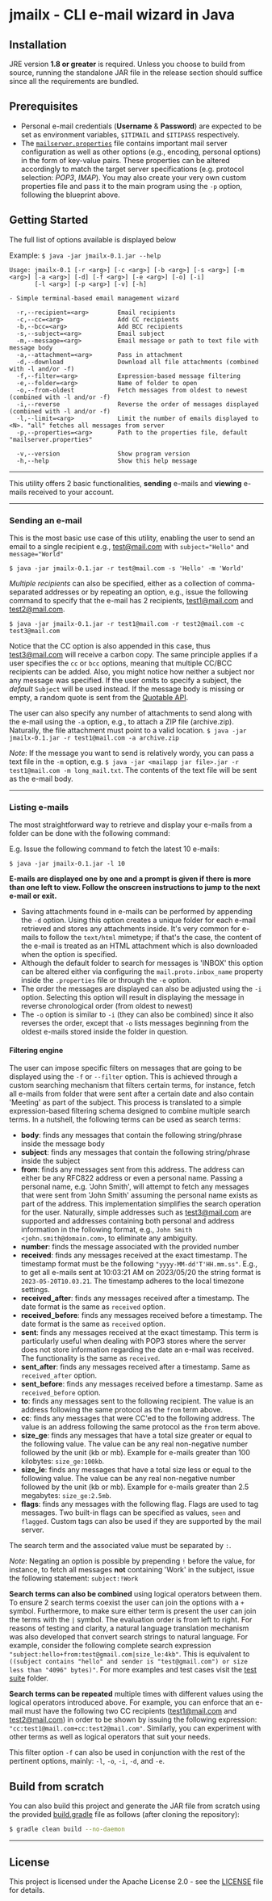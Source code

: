 # jmailx - CLI e-mail wizard in Java

## Installation
JRE version **1.8 or greater** is required. Unless you choose to build from source, running the standalone JAR file in the release section should suffice since all the requirements are bundled.

## Prerequisites
- Personal e-mail credentials (**Username** & **Password**) are expected to be set as environment variables, `$ITIMAIL` and `$ITIPASS` respectively.
- The [`mailserver.properties`](mailserver.properties) file contains important mail server configuration as well as other options (e.g., encoding, personal options) in the form of key-value pairs. These properties can be altered accordingly to match the target server specifications (e.g. protocol selection: *POP3*, *IMAP*). You may also create your very own custom properties file and pass it to the main program using the `-p` option, following the blueprint above. 

## Getting Started
The full list of options available is displayed below

Example: ```$ java -jar jmailx-0.1.jar --help```
```terminal
Usage: jmailx-0.1 [-r <arg>] [-c <arg>] [-b <arg>] [-s <arg>] [-m <arg>] [-a <arg>] [-d] [-f <arg>] [-e <arg>] [-o] [-i]
       [-l <arg>] [-p <arg>] [-v] [-h]

- Simple terminal-based email management wizard

  -r,--recipient=<arg>        Email recipients
  -c,--cc=<arg>               Add CC recipients
  -b,--bcc=<arg>              Add BCC recipients
  -s,--subject=<arg>          Email subject
  -m,--message=<arg>          Email message or path to text file with message body
  -a,--attachment=<arg>       Pass in attachment
  -d,--download               Download all file attachments (combined with -l and/or -f)
  -f,--filter=<arg>           Expression-based message filtering
  -e,--folder=<arg>           Name of folder to open
  -o,--from-oldest            Fetch messages from oldest to newest (combined with -l and/or -f)
  -i,--reverse                Reverse the order of messages displayed (combined with -l and/or -f)
  -l,--limit=<arg>            Limit the number of emails displayed to <N>. "all" fetches all messages from server
  -p,--properties=<arg>       Path to the properties file, default "mailserver.properties"

  -v,--version                Show program version
  -h,--help                   Show this help message
```
***
This utility offers 2 basic functionalities, **sending** e-mails and **viewing** e-mails received to your account.
***
### Sending an e-mail

This is the most basic use case of this utility, enabling the user to send an email to a single recipient e.g., test@mail.com with `subject="Hello"` and `message="World"`

```$ java -jar jmailx-0.1.jar -r test@mail.com -s 'Hello' -m 'World'```

_Multiple recipients_ can also be specified, either as a collection of comma-separated addresses or by repeating an option, e.g., issue the following command to specify that the e-mail has 2 recipients, 
test1@mail.com and test2@mail.com. 

```$ java -jar jmailx-0.1.jar -r test1@mail.com -r test2@mail.com -c test3@mail.com```

Notice that the CC option is also appended in this case, thus test3@mail.com will receive a carbon copy. The same principle applies if a user specifies the `cc` or `bcc` options, meaning that
multiple CC/BCC recipients can be added. Also, you might notice how neither a subject nor any message was specified. If the user omits to specify a subject, the _default_ `Subject` will be used instead. If the message body is missing or empty, a random quote is sent from the [Quotable API](https://api.quotable.io).  

The user can also specify any number of attachments to send along with the e-mail using the `-a` option, e.g., to attach a ZIP file (archive.zip). Naturally, the file attachment must point to a valid location. 
```$ java -jar jmailx-0.1.jar -r test1@mail.com -a archive.zip```

_Note_: If the message you want to send is relatively wordy, you can pass a text file in the `-m` option, e.g. ```$ java -jar <mailapp jar file>.jar -r test1@mail.com -m long_mail.txt```. The contents of the text file will be sent as the e-mail body.

***
### Listing e-mails
The most straightforward way to retrieve and display your e-mails from a folder can be done with the following command:

E.g. Issue the following command to fetch the latest 10 e-mails:

```$ java -jar jmailx-0.1.jar -l 10```

**E-mails are displayed one by one and a prompt is given if there is more than one left to view. Follow the onscreen instructions to jump to the next e-mail or exit.**

- Saving attachments found in e-mails can be performed by appending the `-d` option. Using this option creates a unique folder for each e-mail retrieved and stores any attachments inside. It's very common for e-mails to follow the
`text/html` mimetype; if that's the case, the content of the e-mail is treated as an HTML attachment which is also downloaded when the option is specified.
- Although the default folder to search for messages is 'INBOX' this option can be altered either via configuring the `mail.proto.inbox_name` property inside the `.properties` file or through the `-e` option.
- The order the messages are displayed can also be adjusted using the `-i` option. Selecting this option will result in displaying the message in reverse chronological order (from oldest to newest)
- The `-o` option is similar to `-i` (they can also be combined) since it also reverses the order, except that `-o` lists messages beginning from the oldest e-mails stored inside the folder in question. 

#### Filtering engine
The user can impose specific filters on messages that are going to be displayed using the `-f` or `--filter` option. This is achieved through a custom searching mechanism that filters certain terms, for instance, fetch all e-mails from folder that were sent after a certain date and also contain 'Meeting' as part of the subject. This process is translated to a simple expression-based filtering schema designed to combine multiple search terms. In a nutshell, the following terms can be used as search terms:

- **body**: finds any messages that contain the following string/phrase inside the message body
-  **subject**: finds any messages that contain the following string/phrase inside the subject
-  **from**: finds any messages sent from this address. The address can either be any RFC822 address or even a personal name. Passing a personal name, e.g. 'John Smith', will attempt to fetch any messages that were sent from 'John Smith' assuming the personal name exists as part of the address. This implementation simplifies the search operation for the user. Naturally, simple addresses such as test3@mail.com are supported and addresses containing both personal and address information in the following format, e.g., `John Smith <john.smith@domain.com>`, to eliminate any ambiguity.
-  **number**: finds the message associated with the provided number
-  **received**: finds any messages received at the exact timestamp. The timestamp format must be the following `"yyyy-MM-dd'T'HH.mm.ss"`. E.g., to get all e-mails sent at 10:03:21 AM on 2023/05/20 the string format is `2023-05-20T10.03.21`. The timestamp adheres to the local timezone settings.
-  **received_after**: finds any messages received after a timestamp. The date format is the same as `received` option.
-  **received_before**: finds any messages received before a timestamp. The date format is the same as `received` option.
-  **sent**: finds any messages received at the exact timestamp. This term is particularly useful when dealing with POP3 stores where the server does not store information regarding the date an e-mail was received. The functionality is the same as `received`.
-  **sent_after**: finds any messages received after a timestamp. Same as `received_after` option.
-  **sent_before**: finds any messages received before a timestamp. Same as `received_before` option.
-  **to**: finds any messages sent to the following recipient. The value is an address following the same protocol as the `from` term above.
-  **cc**: finds any messages that were CC'ed to the following address. The value is an address following the same protocol as the `from` term above.
-  **size_ge**: finds any messages that have a total size greater or equal to the following value. The value can be any real non-negative number followed by the unit (kb or mb). Example for e-mails greater than 100 kilobytes: `size_ge:100kb`.
-  **size_le**: finds any messages that have a total size less or equal to the following value. The value can be any real non-negative number followed by the unit (kb or mb). Example for e-mails greater than 2.5 megabytes: `size_ge:2.5mb`.
- **flags**: finds any messages with the following flag. Flags are used to tag messages. Two built-in flags can be specified as values, `seen` and `flagged`. Custom tags can also be used if they are supported by the mail server.

The search term and the associated value must be separated by `:`.

_Note_: Negating an option is possible by prepending `!` before the value, for instance, to fetch all messages **not** containing 'Work' in the subject, issue the following statement: `subject:!Work`

**Search terms can also be combined** using logical operators between them. To ensure 2 search terms coexist the user can join the options with a `+` symbol. Furthermore, to make sure either term is present the user can join the terms with the `|` symbol. The evaluation order is from left to right. For reasons of testing and clarity, a natural language translation mechanism was also developed that convert search strings to natural language. For example, consider the following complete search expression `"subject:hello+from:test@gmail.com|size_le:4kb"`. This is equivalent to `((subject contains "hello" and sender is "test@gmail.com") or size less than "4096" bytes)"`. For more examples and test cases visit the [test suite](./src/test/java/iti/mail) folder.  

**Search terms can be repeated** multiple times with different values using the logical operators introduced above. For example, you can enforce that an e-mail must have the following two CC recipients (test1@mail.com and test2@mail.com) in order to be shown by issuing the following expression: `"cc:test1@mail.com+cc:test2@mail.com"`. Similarly, you can experiment with other terms as well as logical operators that suit your needs.

This filter option `-f` can also be used in conjunction with the rest of the pertinent options, mainly: `-l`, `-o`, `-i`, `-d`, and `-e`.

## Build from scratch
You can also build this project and generate the JAR file from scratch using the provided [build.gradle](build.gradle) file as follows (after cloning the repository):

```sh
$ gradle clean build --no-daemon
```
***

## License
This project is licensed under the Apache License 2.0 - see the [LICENSE](LICENSE) file for details.
